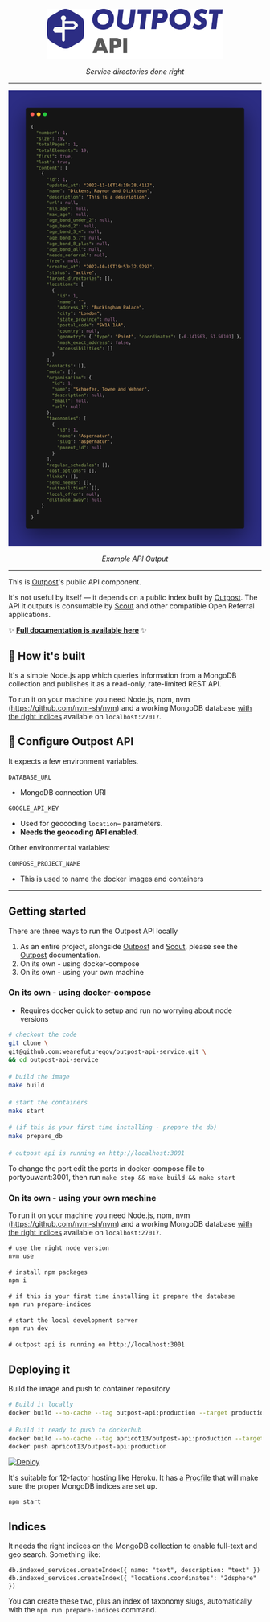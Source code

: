 <p align="center">
    <a href="https://outpost-platform.wearefuturegov.com/">
        <img src="logo-icon-outpost-api-main.png?raw=true" width="350px" />               
    </a>
</p>
  
<p align="center">
    <em>Service directories done right</em>         
</p>

---

<p align="center">
   <img src="screenshot-outpost-api-output.png?raw=true" width="750px" />     
</p>

<p align="center">
    <em>Example API Output</em>         
</p>

---

This is [Outpost](https://github.com/wearefuturegov/outpost)'s public API component.

It's not useful by itself — it depends on a public index built by [Outpost](https://github.com/wearefuturegov/outpost). The API it outputs is consumable by [Scout](https://github.com/wearefuturegov/scout-x) and other compatible Open Referral applications.

✨ **[Full documentation is available here](https://outpost-platform.wearefuturegov.com/docs/outpost-api-service)** ✨

## 🧱 How it's built

It's a simple Node.js app which queries information from a MongoDB collection and publishes it as a read-only, rate-limited REST API.

To run it on your machine you need Node.js, npm, nvm (https://github.com/nvm-sh/nvm) and a working MongoDB database [with the right indices](#indices) available on `localhost:27017`.

## 🧬 Configure Outpost API

It expects a few environment variables.

`DATABASE_URL`

- MongoDB connection URI

`GOOGLE_API_KEY`

- Used for geocoding `location=` parameters.
- **Needs the geocoding API enabled.**

Other environmental variables:

`COMPOSE_PROJECT_NAME`

- This is used to name the docker images and containers

---

## Getting started

There are three ways to run the Outpost API locally

1. As an entire project, alongside [Outpost](https://github.com/wearefuturegov/outpost) and [Scout](https://github.com/wearefuturegov/scout-x), please see the [Outpost](https://github.com/wearefuturegov/outpost) documentation.
2. On its own - using docker-compose
3. On its own - using your own machine

### On its own - using docker-compose

- Requires docker quick to setup and run no worrying about node versions

```sh
# checkout the code
git clone \
git@github.com:wearefuturegov/outpost-api-service.git \
&& cd outpost-api-service

# build the image
make build

# start the containers
make start

# (if this is your first time installing - prepare the db)
make prepare_db

# outpost api is running on http://localhost:3001
```

To change the port edit the ports in docker-compose file to portyouwant:3001, then run `make stop && make build && make start`

### On its own - using your own machine

To run it on your machine you need Node.js, npm, nvm (https://github.com/nvm-sh/nvm) and a working MongoDB database [with the right indices](#indices) available on `localhost:27017`.

```
# use the right node version
nvm use

# install npm packages
npm i

# if this is your first time installing it prepare the database
npm run prepare-indices

# start the local development server
npm run dev

# outpost api is running on http://localhost:3001
```

## Deploying it

Build the image and push to container repository

```sh
# Build it locally
docker build --no-cache --tag outpost-api:production --target production .

# Build it ready to push to dockerhub
docker build --no-cache --tag apricot13/outpost-api:production --target production .
docker push apricot13/outpost-api:production
```

[![Deploy](https://www.herokucdn.com/deploy/button.svg)](https://heroku.com/deploy)

It's suitable for 12-factor hosting like Heroku. It has a [Procfile](https://devcenter.heroku.com/articles/procfile) that will make sure the proper MongoDB indices are set up.

```
npm start
```

## Indices

It needs the right indices on the MongoDB collection to enable full-text and geo search. Something like:

```
db.indexed_services.createIndex({ name: "text", description: "text" })
db.indexed_services.createIndex({ "locations.coordinates": "2dsphere" })
```

You can create these two, plus an index of taxonomy slugs, automatically with the `npm run prepare-indices` command.
